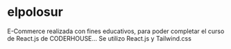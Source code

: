 # elpolosur
E-Commerce realizada con fines educativos, para poder completar el curso de React.js de CODERHOUSE... Se utilizo React.js y Tailwind.css

